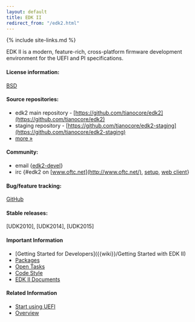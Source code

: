 ```yaml
---
layout: default
title: EDK II
redirect_from: "/edk2.html"
---
```

{% include site-links.md %}

EDK II is a modern, feature-rich, cross-platform firmware development
environment for the UEFI and PI specifications.

#### License information:  
[BSD](http://www.opensource.org/licenses/bsd-license.php)


#### Source repositories:  
* edk2 main repository - [https://github.com/tianocore/edk2](https://github.com/tianocore/edk2)  
* staging repository - [https://github.com/tianocore/edk2-staging](https://github.com/tianocore/edk2-staging)  
* [more » ](source.html)  

#### Community:    
* email {[edk2-devel]({{wiki}}/Edk2-devel)}
* irc {\#edk2 on [www.oftc.net](http://www.oftc.net/), [setup](http://www.oftc.net/NickServ/CertFP/), [web client](http://webchat.oftc.net/?channels=edk2)}

#### Bug/feature tracking:  
[GitHub](https://github.com/tianocore/edk2/issues)

#### Stable releases: 
[UDK2010], [UDK2014], [UDK2015]

#### Important Information

* [Getting Started for Developers]({{wiki}}/Getting Started with EDK II)
* [Packages]({{wiki}}/EDKII_Packages)
* [Open Tasks]({{wiki}}/Tasks)
* [Code Style]({{wiki}}/Code-Style)
* [EDK II Documents]({{baseurl}}/docs/EDK_II_Documents.html)

#### Related Information

* [Start using UEFI]({{wiki}}/Start_using_UEFI)
* [Overview]({{wiki}}/EDK_II_Overview)
